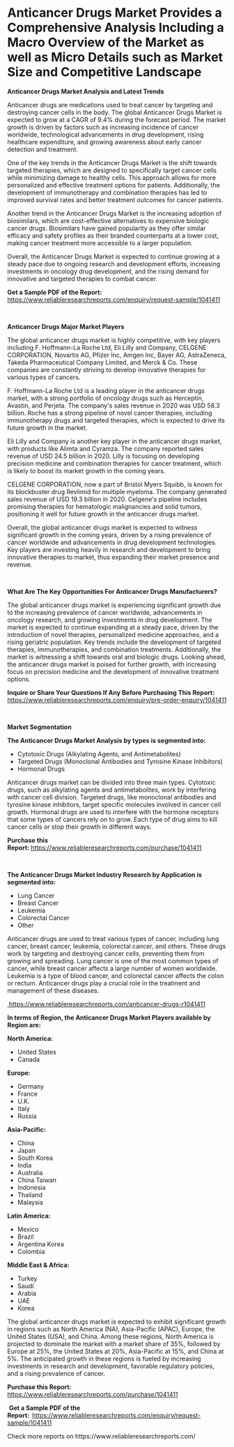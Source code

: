 <p><h1>Anticancer Drugs Market Provides a Comprehensive Analysis Including a Macro Overview of the Market as well as Micro Details such as Market Size and Competitive Landscape</h1></p><p><strong>Anticancer Drugs Market Analysis and Latest Trends</strong></p>
<p><p>Anticancer drugs are medications used to treat cancer by targeting and destroying cancer cells in the body. The global Anticancer Drugs Market is expected to grow at a CAGR of 9.4% during the forecast period. The market growth is driven by factors such as increasing incidence of cancer worldwide, technological advancements in drug development, rising healthcare expenditure, and growing awareness about early cancer detection and treatment.</p><p>One of the key trends in the Anticancer Drugs Market is the shift towards targeted therapies, which are designed to specifically target cancer cells while minimizing damage to healthy cells. This approach allows for more personalized and effective treatment options for patients. Additionally, the development of immunotherapy and combination therapies has led to improved survival rates and better treatment outcomes for cancer patients.</p><p>Another trend in the Anticancer Drugs Market is the increasing adoption of biosimilars, which are cost-effective alternatives to expensive biologic cancer drugs. Biosimilars have gained popularity as they offer similar efficacy and safety profiles as their branded counterparts at a lower cost, making cancer treatment more accessible to a larger population.</p><p>Overall, the Anticancer Drugs Market is expected to continue growing at a steady pace due to ongoing research and development efforts, increasing investments in oncology drug development, and the rising demand for innovative and targeted therapies to combat cancer.</p></p>
<p><strong>Get a Sample PDF of the Report:&nbsp;</strong> <a href="https://www.reliableresearchreports.com/enquiry/request-sample/1041411">https://www.reliableresearchreports.com/enquiry/request-sample/1041411</a></p>
<p>&nbsp;</p>
<p><strong>Anticancer Drugs Major Market Players</strong></p>
<p><p>The global anticancer drugs market is highly competitive, with key players including F. Hoffmann-La Roche Ltd, Eli Lilly and Company, CELGENE CORPORATION, Novartis AG, Pfizer Inc, Amgen Inc, Bayer AG, AstraZeneca, Takeda Pharmaceutical Company Limited, and Merck & Co. These companies are constantly striving to develop innovative therapies for various types of cancers.</p><p>F. Hoffmann-La Roche Ltd is a leading player in the anticancer drugs market, with a strong portfolio of oncology drugs such as Herceptin, Avastin, and Perjeta. The company's sales revenue in 2020 was USD 58.3 billion. Roche has a strong pipeline of novel cancer therapies, including immunotherapy drugs and targeted therapies, which is expected to drive its future growth in the market.</p><p>Eli Lilly and Company is another key player in the anticancer drugs market, with products like Alimta and Cyramza. The company reported sales revenue of USD 24.5 billion in 2020. Lilly is focusing on developing precision medicine and combination therapies for cancer treatment, which is likely to boost its market growth in the coming years.</p><p>CELGENE CORPORATION, now a part of Bristol Myers Squibb, is known for its blockbuster drug Revlimid for multiple myeloma. The company generated sales revenue of USD 19.3 billion in 2020. Celgene's pipeline includes promising therapies for hematologic malignancies and solid tumors, positioning it well for future growth in the anticancer drugs market.</p><p>Overall, the global anticancer drugs market is expected to witness significant growth in the coming years, driven by a rising prevalence of cancer worldwide and advancements in drug development technologies. Key players are investing heavily in research and development to bring innovative therapies to market, thus expanding their market presence and revenue.</p></p>
<p>&nbsp;</p>
<p><strong>What Are The Key Opportunities For Anticancer Drugs Manufacturers?</strong></p>
<p><p>The global anticancer drugs market is experiencing significant growth due to the increasing prevalence of cancer worldwide, advancements in oncology research, and growing investments in drug development. The market is expected to continue expanding at a steady pace, driven by the introduction of novel therapies, personalized medicine approaches, and a rising geriatric population. Key trends include the development of targeted therapies, immunotherapies, and combination treatments. Additionally, the market is witnessing a shift towards oral and biologic drugs. Looking ahead, the anticancer drugs market is poised for further growth, with increasing focus on precision medicine and the development of innovative treatment options.</p></p>
<p><strong>Inquire or Share Your Questions If Any Before Purchasing This Report:</strong> <a href="https://www.reliableresearchreports.com/enquiry/pre-order-enquiry/1041411">https://www.reliableresearchreports.com/enquiry/pre-order-enquiry/1041411</a></p>
<p>&nbsp;</p>
<p><strong>Market Segmentation</strong></p>
<p><strong>The Anticancer Drugs Market Analysis by types is segmented into:</strong></p>
<p><ul><li>Cytotoxic Drugs (Alkylating Agents, and Antimetabolites)</li><li>Targeted Drugs (Monoclonal Antibodies and Tyrosine Kinase Inhibitors)</li><li>Hormonal Drugs</li></ul></p>
<p><p>Anticancer drugs market can be divided into three main types. Cytotoxic drugs, such as alkylating agents and antimetabolites, work by interfering with cancer cell division. Targeted drugs, like monoclonal antibodies and tyrosine kinase inhibitors, target specific molecules involved in cancer cell growth. Hormonal drugs are used to interfere with the hormone receptors that some types of cancers rely on to grow. Each type of drug aims to kill cancer cells or stop their growth in different ways.</p></p>
<p><strong>Purchase this Report:&nbsp;</strong><a href="https://www.reliableresearchreports.com/purchase/1041411">https://www.reliableresearchreports.com/purchase/1041411</a></p>
<p>&nbsp;</p>
<p><strong>The Anticancer Drugs Market Industry Research by Application is segmented into:</strong></p>
<p><ul><li>Lung Cancer</li><li>Breast Cancer</li><li>Leukemia</li><li>Colorectal Cancer</li><li>Other</li></ul></p>
<p><p>Anticancer drugs are used to treat various types of cancer, including lung cancer, breast cancer, leukemia, colorectal cancer, and others. These drugs work by targeting and destroying cancer cells, preventing them from growing and spreading. Lung cancer is one of the most common types of cancer, while breast cancer affects a large number of women worldwide. Leukemia is a type of blood cancer, and colorectal cancer affects the colon or rectum. Anticancer drugs play a crucial role in the treatment and management of these diseases.</p></p>
<p><a href="https://www.reliableresearchreports.com/anticancer-drugs-r1041411">&nbsp;https://www.reliableresearchreports.com/anticancer-drugs-r1041411</a></p>
<p><strong>In terms of Region, the Anticancer Drugs Market Players available by Region are:</strong></p>
<p>
    <p> <strong> North America: </strong>
        <ul>
            <li>United States</li>
            <li>Canada</li>
        </ul>
        </p> 
    <p> <strong> Europe: </strong>
        <ul>
            <li>Germany</li>
            <li>France</li>
            <li>U.K.</li>
            <li>Italy</li>
            <li>Russia</li>
        </ul>
        </p> 
    <p> <strong> Asia-Pacific: </strong>
        <ul>
            <li>China</li>
            <li>Japan</li>
            <li>South Korea</li>
            <li>India</li>
            <li>Australia</li>
            <li>China Taiwan</li>
            <li>Indonesia</li>
            <li>Thailand</li>
            <li>Malaysia</li>
        </ul>
        </p> 
    <p> <strong> Latin America: </strong>
        <ul>
            <li>Mexico</li>
            <li>Brazil</li>
            <li>Argentina Korea</li>
            <li>Colombia</li>
        </ul>
        </p> 
    <p> <strong> Middle East & Africa: </strong>
        <ul>
            <li>Turkey</li>
            <li>Saudi</li>
            <li>Arabia</li>
            <li>UAE</li>
            <li>Korea</li>
        </ul>
    </p>
    </p>
<p><p>The global anticancer drugs market is expected to exhibit significant growth in regions such as North America (NA), Asia-Pacific (APAC), Europe, the United States (USA), and China. Among these regions, North America is projected to dominate the market with a market share of 35%, followed by Europe at 25%, the United States at 20%, Asia-Pacific at 15%, and China at 5%. The anticipated growth in these regions is fueled by increasing investments in research and development, favorable regulatory policies, and a rising prevalence of cancer.</p></p>
<p><strong>Purchase this Report: </strong><a href="https://www.reliableresearchreports.com/purchase/1041411">https://www.reliableresearchreports.com/purchase/1041411</a></p>
<p>&nbsp;<strong>Get a Sample PDF of the Report:&nbsp;&nbsp;</strong><a href="https://www.reliableresearchreports.com/enquiry/request-sample/1041411">https://www.reliableresearchreports.com/enquiry/request-sample/1041411</a></p>
<p><strong></strong></p>
<p>Check more reports on https://www.reliableresearchreports.com/</p>
